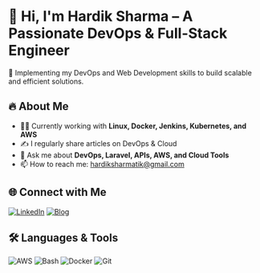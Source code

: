 # 👋 Hi, I'm Hardik Sharma – A Passionate DevOps & Full-Stack Engineer

🚀 Implementing my DevOps and Web Development skills to build scalable and efficient solutions.


## 🔥 About Me

- 🧑‍💻 Currently working with **Linux, Docker, Jenkins, Kubernetes, and AWS**
- ✍️ I regularly share articles on DevOps & Cloud
- 💬 Ask me about **DevOps, Laravel, APIs, AWS, and Cloud Tools**
- 📫 How to reach me: hardiksharmatik@gmail.com

## 🌐 Connect with Me

[![LinkedIn](https://img.shields.io/badge/LinkedIn-Connect-blue)](https://www.linkedin.com/in/hardiksharmadevops/)
[![Blog](https://img.shields.io/badge/Blog-Read%20Articles-orange)](https://hardiksharma1998.github.io/)

## 🛠️ Languages & Tools

![AWS](https://img.shields.io/badge/AWS-232F3E?style=for-the-badge&logo=amazon-aws&logoColor=white)
![Bash](https://img.shields.io/badge/Bash-4EAA25?style=for-the-badge&logo=gnu-bash&logoColor=white)
![Docker](https://img.shields.io/badge/Docker-2496ED?style=for-the-badge&logo=docker&logoColor=white)
![Git](https://img.shields.io/badge/Git-F05032?style=for-the-badge&logo=git&logoColor=white)
